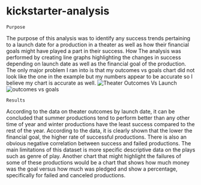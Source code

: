 # kickstarter-analysis
    Purpose
  The purpose of this analysis was to identify any success trends pertaining to a launch date for a production in a theater as well as how their financial goals might have played a part in their success.
    How
  The analysis was performed by creating line graphs highlighting the changes in success depending on launch date as well as the financial goal of the production. The only major problem I ran into is that my outcomes vs goals chart did not look like the one in the example but my numbers appear to  be accurate so I believe my chart is accurate as well.    ![Theater Outcomes Vs Launch](https://user-images.githubusercontent.com/84109986/124372810-40aac480-dc5b-11eb-9faa-001535e33599.png)
![outcomes vs goals](https://user-images.githubusercontent.com/84109986/124373507-c41ae480-dc60-11eb-97a3-16843a12d6f7.png)


    Results
  According to the data on theater outcomes by launch date, it can be concluded that summer productions tend to perform better than any other time of year and winter productions have the least success compared to the rest of the year.
  According to the data, it is clearly shown that the lower the financial goal, the higher rate of successful productions. There is also an obvious negative correlation between success and failed productions.
  The main limitations of this dataset is more specific descriptive data on the plays such as genre of play.
  Another chart that might highlight the failures of some of these productions would be a chart that shows how much money was the goal versus how much was pledged and show a percentage, specifically for failed and canceled productions.
